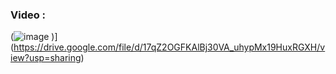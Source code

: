 ### Video :
(![image](https://github.com/VESIT-CMPN-Projects/2023-24-SE12/assets/140839210/8041d746-fe8a-49f4-b768-58bc4f7d910a)
)](https://drive.google.com/file/d/17qZ2OGFKAlBj30VA_uhypMx19HuxRGXH/view?usp=sharing)
